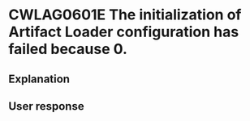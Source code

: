 # CWLAG0601E The initialization of Artifact Loader configuration has failed because 0.

## Explanation

## User response